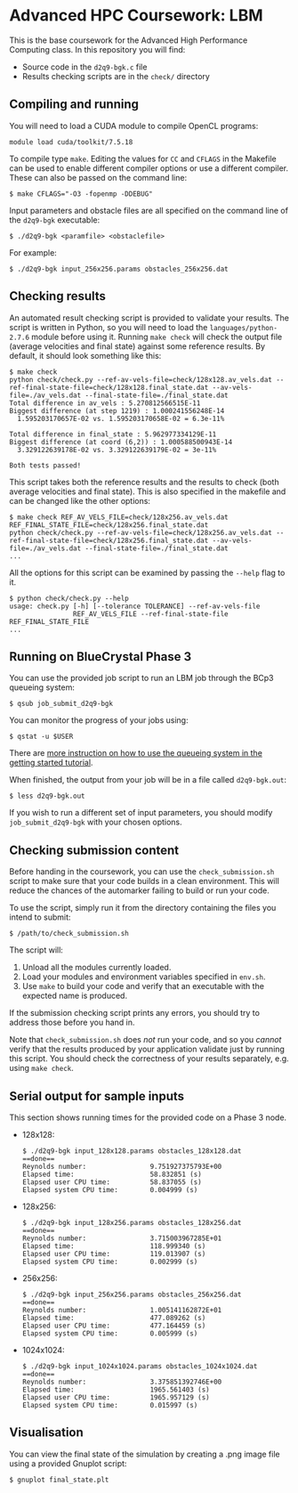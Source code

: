 # Advanced HPC Coursework: LBM

This is the base coursework for the Advanced High Performance Computing class.
In this repository you will find:

* Source code in the `d2q9-bgk.c` file
* Results checking scripts are in the `check/` directory

## Compiling and running

You will need to load a CUDA module to compile OpenCL programs:

    module load cuda/toolkit/7.5.18

To compile type `make`.
Editing the values for `CC` and `CFLAGS` in the Makefile can be used to enable different compiler options or use a different compiler.
These can also be passed on the command line:

    $ make CFLAGS="-O3 -fopenmp -DDEBUG"

Input parameters and obstacle files are all specified on the command line of the `d2q9-bgk` executable:

    $ ./d2q9-bgk <paramfile> <obstaclefile>

For example:

    $ ./d2q9-bgk input_256x256.params obstacles_256x256.dat

## Checking results

An automated result checking script is provided to validate your results.
The script is written in Python, so you will need to load the `languages/python-2.7.6` module before using it.
Running `make check` will check the output file (average velocities and final state) against some reference results.
By default, it should look something like this:

    $ make check
    python check/check.py --ref-av-vels-file=check/128x128.av_vels.dat --ref-final-state-file=check/128x128.final_state.dat --av-vels-file=./av_vels.dat --final-state-file=./final_state.dat
    Total difference in av_vels : 5.270812566515E-11
    Biggest difference (at step 1219) : 1.000241556248E-14
      1.595203170657E-02 vs. 1.595203170658E-02 = 6.3e-11%

    Total difference in final_state : 5.962977334129E-11
    Biggest difference (at coord (6,2)) : 1.000588500943E-14
      3.329122639178E-02 vs. 3.329122639179E-02 = 3e-11%

    Both tests passed!

This script takes both the reference results and the results to check (both average velocities and final state).
This is also specified in the makefile and can be changed like the other options:

    $ make check REF_AV_VELS_FILE=check/128x256.av_vels.dat REF_FINAL_STATE_FILE=check/128x256.final_state.dat
    python check/check.py --ref-av-vels-file=check/128x256.av_vels.dat --ref-final-state-file=check/128x256.final_state.dat --av-vels-file=./av_vels.dat --final-state-file=./final_state.dat
    ...

All the options for this script can be examined by passing the `--help` flag to it.

    $ python check/check.py --help
    usage: check.py [-h] [--tolerance TOLERANCE] --ref-av-vels-file
                    REF_AV_VELS_FILE --ref-final-state-file REF_FINAL_STATE_FILE
    ...


## Running on BlueCrystal Phase 3

You can use the provided job script to run an LBM job through the BCp3 queueing system:

    $ qsub job_submit_d2q9-bgk

You can monitor the progress of your jobs using:

    $ qstat -u $USER

There are [more instruction on how to use the queueing system in the getting started tutorial](https://github.com/UoB-HPC/hpc-course-getting-started/blob/master/3_Queueing_Systems.md).

When finished, the output from your job will be in a file called `d2q9-bgk.out`:

    $ less d2q9-bgk.out

If you wish to run a different set of input parameters, you should modify `job_submit_d2q9-bgk` with your chosen options.

## Checking submission content

Before handing in the coursework, you can use the `check_submission.sh` script to make sure that your code builds in a clean environment.
This will reduce the chances of the automarker failing to build or run your code.

To use the script, simply run it from the directory containing the files you intend to submit:

    $ /path/to/check_submission.sh

The script will:

1. Unload all the modules currently loaded.
2. Load your modules and environment variables specified in `env.sh`.
3. Use `make` to build your code and verify that an executable with the expected name is produced.

If the submission checking script prints any errors, you should try to address those before you hand in. 

Note that `check_submission.sh` does _not_ run your code, and so you _cannot_ verify that the results produced by your application validate just by running this script. You should check the correctness of your results separately, e.g. using `make check`.


## Serial output for sample inputs

This section shows running times for the provided code on a Phase 3 node.

- 128x128:
    ```
    $ ./d2q9-bgk input_128x128.params obstacles_128x128.dat
    ==done==
    Reynolds number:                9.751927375793E+00
    Elapsed time:                   58.832851 (s)
    Elapsed user CPU time:          58.837055 (s)
    Elapsed system CPU time:        0.004999 (s)
    ```

- 128x256:
    ```
    $ ./d2q9-bgk input_128x256.params obstacles_128x256.dat
    ==done==
    Reynolds number:                3.715003967285E+01
    Elapsed time:                   118.999340 (s)
    Elapsed user CPU time:          119.013907 (s)
    Elapsed system CPU time:        0.002999 (s)
    ```

- 256x256:
    ```
    $ ./d2q9-bgk input_256x256.params obstacles_256x256.dat
    ==done==
    Reynolds number:                1.005141162872E+01
    Elapsed time:                   477.089262 (s)
    Elapsed user CPU time:          477.164459 (s)
    Elapsed system CPU time:        0.005999 (s)
    ```

- 1024x1024:
    ```
    $ ./d2q9-bgk input_1024x1024.params obstacles_1024x1024.dat
    ==done==
    Reynolds number:                3.375851392746E+00
    Elapsed time:                   1965.561403 (s)
    Elapsed user CPU time:          1965.957129 (s)
    Elapsed system CPU time:        0.015997 (s)
    ```

## Visualisation

You can view the final state of the simulation by creating a .png image file using a provided Gnuplot script:

    $ gnuplot final_state.plt

